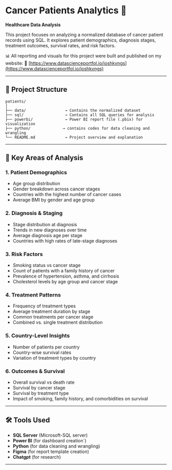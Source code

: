 # Cancer Patients Analytics 🧬

**Healthcare Data Analysis**

This project focuses on analyzing a normalized database of cancer patient records using SQL. It explores patient demographics, diagnosis stages, treatment outcomes, survival rates, and risk factors.

📊 All reporting and visuals for this project were built and published on my website:
🔗 [https://www.datascienceportfol.io/joshkvngs](https://www.datascienceportfol.io/joshkvngs)

---

## 📁 Project Structure

```
patients/
│
├── data/                 → Contains the normalized dataset
├── sql/                  → Contains all SQL queries for analysis
├── powerbi/              → Power BI report file (.pbix) for visualization
├── python/              → contains codes for data cleaning and wrangling
└── README.md             → Project overview and explanation
```

---

## 📌 Key Areas of Analysis

### 1. Patient Demographics

* Age group distribution
* Gender breakdown across cancer stages
* Countries with the highest number of cancer cases
* Average BMI by gender and age group

### 2. Diagnosis & Staging

* Stage distribution at diagnosis
* Trends in new diagnoses over time
* Average diagnosis age per stage
* Countries with high rates of late-stage diagnoses

### 3. Risk Factors

* Smoking status vs cancer stage
* Count of patients with a family history of cancer
* Prevalence of hypertension, asthma, and cirrhosis
* Cholesterol levels by age group and cancer stage

### 4. Treatment Patterns

* Frequency of treatment types
* Average treatment duration by stage
* Common treatments per cancer stage
* Combined vs. single treatment distribution

### 5. Country-Level Insights

* Number of patients per country
* Country-wise survival rates
* Variation of treatment types by country

### 6. Outcomes & Survival

* Overall survival vs death rate
* Survival by cancer stage
* Survival by treatment type
* Impact of smoking, family history, and comorbidities on survival

---

## 🛠️ Tools Used

* **SQL Server** (Microsoft-SQL server)
* **Power BI** (for dashboard creation`)
* **Python** (for data cleaning and wrangling)
* **Figma** (for report template creation)
* **Chatgpt** (for research)

---

